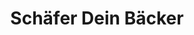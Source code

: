 ---
title: "Schäfer Dein Bäcker"
url: /bendorf/schaefer-dein-baecker-brauereistrasse/
shop: Bäckerei
---